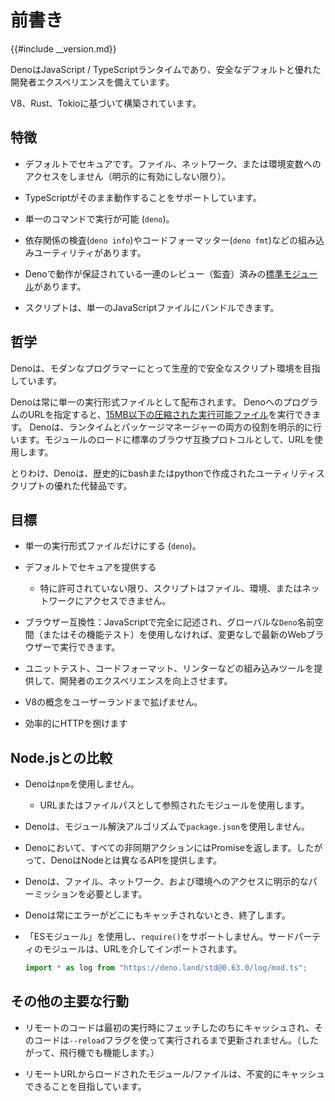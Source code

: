 # 前書き

{{#include __version.md}}

DenoはJavaScript / TypeScriptランタイムであり、安全なデフォルトと優れた開発者エクスペリエンスを備えています。

V8、Rust、Tokioに基づいて構築されています。

## 特徴

- デフォルトでセキュアです。ファイル、ネットワーク、または環境変数へのアクセスをしません（明示的に有効にしない限り）。

- TypeScriptがそのまま動作することをサポートしています。

- 単一のコマンドで実行が可能 (`deno`)。

- 依存関係の検査(`deno info`)やコードフォーマッター(`deno fmt`)などの組み込みユーティリティがあります。

- Denoで動作が保証されている一連のレビュー（監査）済みの[標準モジュール](https://github.com/denoland/deno/tree/master/std)があります。

- スクリプトは、単一のJavaScriptファイルにバンドルできます。

## 哲学

Denoは、モダンなプログラマーにとって生産的で安全なスクリプト環境を目指しています。

Denoは常に単一の実行形式ファイルとして配布されます。 DenoへのプログラムのURLを指定すると、[15MB以下の圧縮された実行可能ファイル](https://github.com/denoland/deno/releases)を実行できます。 Denoは、ランタイムとパッケージマネージャーの両方の役割を明示的に行います。モジュールのロードに標準のブラウザ互換プロトコルとして、URLを使用します。 

とりわけ、Denoは、歴史的にbashまたはpythonで作成されたユーティリティスクリプトの優れた代替品です。

## 目標

- 単一の実行形式ファイルだけにする (`deno`)。

- デフォルトでセキュアを提供する
  - 特に許可されていない限り、スクリプトはファイル、環境、またはネットワークにアクセスできません。

- ブラウザー互換性：JavaScriptで完全に記述され、グローバルな`Deno`名前空間（またはその機能テスト）を使用しなければ、変更なしで最新のWebブラウザーで実行できます。

- ユニットテスト、コードフォーマット、リンターなどの組み込みツールを提供して、開発者のエクスペリエンスを向上させます。

- V8の概念をユーザーランドまで拡げません。

- 効率的にHTTPを捌けます

## Node.jsとの比較

- Denoは`npm`を使用しません。
  - URLまたはファイルパスとして参照されたモジュールを使用します。
- Denoは、モジュール解決アルゴリズムで`package.json`を使用しません。
- Denoにおいて、すべての非同期アクションにはPromiseを返します。したがって、DenoはNodeとは異なるAPIを提供します。
- Denoは、ファイル、ネットワーク、および環境へのアクセスに明示的なパーミッションを必要とします。
- Denoは常にエラーがどこにもキャッチされないとき、終了します。
- 「ESモジュール」を使用し、`require()`をサポートしません。サードパーティのモジュールは、URLを介してインポートされます。

  ```javascript
  import * as log from "https://deno.land/std@0.63.0/log/mod.ts";
  ```

## その他の主要な行動

- リモートのコードは最初の実行時にフェッチしたのちにキャッシュされ、そのコードは`--reload`フラグを使って実行されるまで更新されません。（したがって、飛行機でも機能します。） 

- リモートURLからロードされたモジュール/ファイルは、不変的にキャッシュできることを目指しています。
